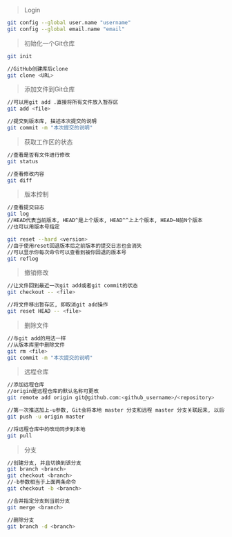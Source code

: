> Login

```bash
git config --global user.name "username"
git config --global email.name "email"
```

> 初始化一个Git仓库

```bash
git init
```

```bash
//GitHub创建库后clone
git clone <URL>
```
> 添加文件到Git仓库

```bash
//可以用git add .直接将所有文件放入暂存区
git add <file>

//提交到版本库, 描述本次提交的说明
git commit -m "本次提交的说明"
```

> 获取工作区的状态

```bash
//查看是否有文件进行修改
git status

//查看修改内容
git diff
```

> 版本控制

```bash
//查看提交日志
git log
//HEAD代表当前版本, HEAD^是上个版本, HEAD^^上上个版本, HEAD~N前N个版本
//也可以用版本号指定

git reset --hard <version>
//由于使用reset回退版本后之前版本的提交日志也会消失
//可以显示你每次命令可以查看到被你回退的版本号
git reflog
```

> 撤销修改

```bash
//让文件回到最近一次git add或者git commit的状态
git checkout -- <file>

//将文件移出暂存区, 即取消git add操作
git reset HEAD -- <file>
```

> 删除文件

```bash
//与git add的用法一样
//从版本库里中删除文件
git rm <file>
git commit -m "本次提交的说明"
```
> 远程仓库

```bash
//添加远程仓库
//origin是远程仓库的默认名称可更改
git remote add origin git@github.com:<github_username>/<repository>

//第一次推送加上-u参数, Git会将本地 master 分支和远程 master 分支关联起来, 以后在推送时可简化命令
git push -u origin master

//将远程仓库中的改动同步到本地
git pull
```

> 分支

```bash
//创建分支, 并且切换到该分支
git branch <branch>
git checkout <branch>
//-b参数相当于上面两条命令
git checkout -b <branch>

//合并指定分支到当前分支
git merge <branch>

//删除分支
git branch -d <branch>
```
> 
